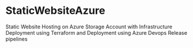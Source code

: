 # StaticWebsiteAzure
Static Website Hosting on Azure Storage Account with Infrastructure Deployment using Terraform and Deployment using Azure Devops Release pipelines

